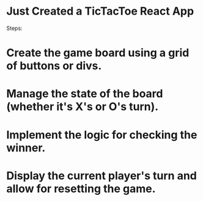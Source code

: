 # Just Created a TicTacToe React App
Steps:
# Create the game board using a grid of buttons or divs.
# Manage the state of the board (whether it's X's or O's turn).
# Implement the logic for checking the winner.
# Display the current player's turn and allow for resetting the game.
